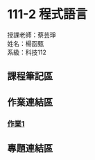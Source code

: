 # 111-2 程式語言 <br />
授課老師：蔡芸琤 <br />
姓名：楊函甄 <br />
系級：科技112 <br />
## 課程筆記區 <br />
## 作業連結區 <br />
### [**作業1**]( https://github.com/bonnie705/PL/blob/main/HW1/HW1.ipynb) ###
## 專題連結區 <br />
